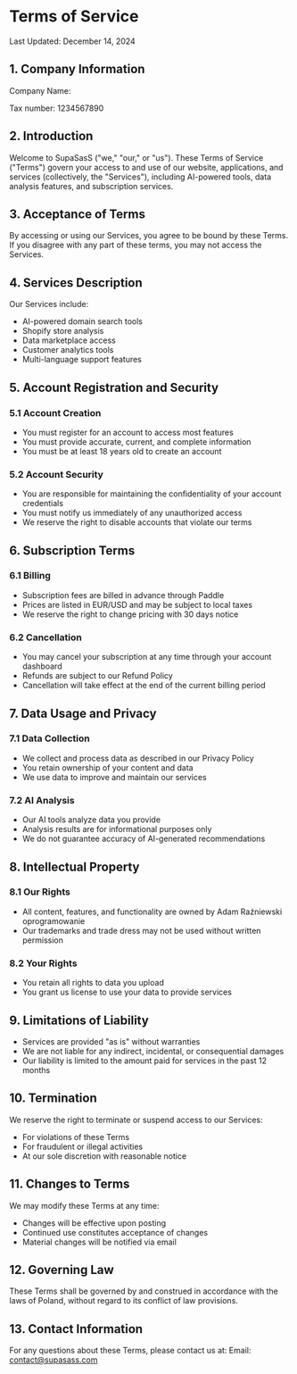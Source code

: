 # Terms of Service

Last Updated: December 14, 2024

## 1. Company Information

Company Name:

Tax number: 1234567890

## 2. Introduction

Welcome to SupaSasS ("we," "our," or "us"). These Terms of Service ("Terms") govern your access to and use of our website, applications, and services (collectively, the "Services"), including AI-powered tools, data analysis features, and subscription services.

## 3. Acceptance of Terms

By accessing or using our Services, you agree to be bound by these Terms. If you disagree with any part of these terms, you may not access the Services.

## 4. Services Description

Our Services include:
- AI-powered domain search tools
- Shopify store analysis
- Data marketplace access
- Customer analytics tools
- Multi-language support features

## 5. Account Registration and Security

### 5.1 Account Creation
- You must register for an account to access most features
- You must provide accurate, current, and complete information
- You must be at least 18 years old to create an account

### 5.2 Account Security
- You are responsible for maintaining the confidentiality of your account credentials
- You must notify us immediately of any unauthorized access
- We reserve the right to disable accounts that violate our terms

## 6. Subscription Terms

### 6.1 Billing
- Subscription fees are billed in advance through Paddle
- Prices are listed in EUR/USD and may be subject to local taxes
- We reserve the right to change pricing with 30 days notice

### 6.2 Cancellation
- You may cancel your subscription at any time through your account dashboard
- Refunds are subject to our Refund Policy
- Cancellation will take effect at the end of the current billing period

## 7. Data Usage and Privacy

### 7.1 Data Collection
- We collect and process data as described in our Privacy Policy
- You retain ownership of your content and data
- We use data to improve and maintain our services

### 7.2 AI Analysis
- Our AI tools analyze data you provide
- Analysis results are for informational purposes only
- We do not guarantee accuracy of AI-generated recommendations

## 8. Intellectual Property

### 8.1 Our Rights
- All content, features, and functionality are owned by Adam Raźniewski oprogramowanie
- Our trademarks and trade dress may not be used without written permission

### 8.2 Your Rights
- You retain all rights to data you upload
- You grant us license to use your data to provide services

## 9. Limitations of Liability

- Services are provided "as is" without warranties
- We are not liable for any indirect, incidental, or consequential damages
- Our liability is limited to the amount paid for services in the past 12 months

## 10. Termination

We reserve the right to terminate or suspend access to our Services:
- For violations of these Terms
- For fraudulent or illegal activities
- At our sole discretion with reasonable notice

## 11. Changes to Terms

We may modify these Terms at any time:
- Changes will be effective upon posting
- Continued use constitutes acceptance of changes
- Material changes will be notified via email

## 12. Governing Law

These Terms shall be governed by and construed in accordance with the laws of Poland, without regard to its conflict of law provisions.

## 13. Contact Information

For any questions about these Terms, please contact us at:
Email: contact@supasass.com

